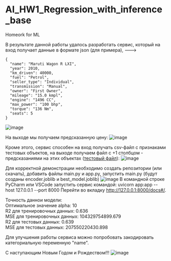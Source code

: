 # AI_HW1_Regression_with_inference_base
Homeork for ML

В результате данной работы удалось разработать сервис, который на вход получает данные в формате json (для примера), ---><br/>
```
{
  "name": "Maruti Wagon R LXI",
  "year": 2010,
  "km_driven": 40000,
  "fuel": "Petrol",
  "seller_type": "Individual",
  "transmission": "Manual",
  "owner": "First Owner",
  "mileage": "15.0 kmpl",
  "engine": "1496 CC",
  "max_power": "100 bhp",
  "torque": "136 Nm",
  "seats": 5
}
```
![image](https://github.com/user-attachments/assets/c22e06a0-5036-47b3-a91b-3fc183388892)

На выходе мы получаем предсказанную цену:
![image](https://github.com/user-attachments/assets/7859961f-4bd1-4d4f-8659-ebdeb4678072)

Кроме этого, сервис способен на вход получать csv-файл с признаками тестовых объектов, на выходе получаем файл с +1 столбцом - предсказаниями на этих объектах ([тестовый файл](https://github.com/sidorov-ka/AI_HW1_Regression_with_inference_base/blob/master/cars_without_selling_price.csv)):
![image](https://github.com/user-attachments/assets/a9b2e6d1-bbff-4eb3-a61c-341352cd409c)

Для корректной демонстрации необходимо создать репозитории (или скачать), добавить файлы main.py и app.py, запустить main.py (будут созданы encoder.joblib и best_model.joblib)
![image](https://github.com/user-attachments/assets/64a8b7f3-8e91-482f-adaa-dd487fd2ae21)
В командной строке PyCharm или VSCode запустить сервис командой: uvicorn app:app --host 127.0.0.1 --port 8000
Перейти во вкладку http://127.0.0.1:8000/docs#/.

Точность даннои модели:<br/>
Оптимальное значение alpha: 10<br/>
R2 для тренировочных данных: 0.636<br/>
MSE для тренировочных данных: 104329754899.679<br/>
R2 для тестовых данных: 0.639<br/>
MSE для тестовых данных: 207550220430.898<br/>

Для улучшения работы сервиса можно попробовать закодировать категориальную переменную "name".

С наступающим Новым Годом и Рождеством!!!
![image](https://github.com/user-attachments/assets/1dbb25be-2186-4db5-a667-b865f8dcfa83)
